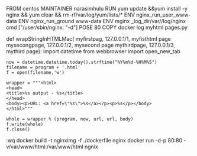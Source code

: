 
FROM centos 
MAINTAINER narasimhulu
RUN yum update &&yum install -y nginx &&
yum clear &&
rm-rf/var/log/yum/lists/*
ENV nginx_run_user_www-data
ENV nginx_run_ground www-data
ENV mginx _log_dir/var//log/nginx
cmd ["/user/sbin/nginx: "-d"]
POSE 80
COPY
 docker log 
 myhtml pages.py

def wrapStringInHTMLMac( myfirstpag, 127.0.0.1/1, myfisthtml page
                         mysecongpage, 127.0.0.1/2, mysecond page
                         mythirdpage, 127.0.0.1/3, mythird page):
    import datetime
    from webbrowser import open_new_tab

    now = datetime.datetime.today().strftime("%Y%m%d-%H%M%S")
    filename = program + '.html'
    f = open(filename,'w')

    wrapper = """<html>
    <head>
    <title>%s output - %s</title>
    </head>
    <body><p>URL: <a href=\"%s\">%s</a></p><p>%s</p></body>
    </html>"""

    whole = wrapper % (program, now, url, url, body)
    f.write(whole)
    f.close()
:wq
docker build -t nginximg -f ./dockerfile nginx
docker run -d-p 80:80 -v/var/www/html:/var/www/html ngnix
